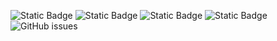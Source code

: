 ![Static Badge](https://img.shields.io/badge/blacklists-60-000000) ![Static Badge](https://img.shields.io/badge/blacklisted-2856367-cc0000) ![Static Badge](https://img.shields.io/badge/whitelisted-2245-00CC00) ![Static Badge](https://img.shields.io/badge/streaming_blacklist-28107-000000) ![GitHub issues](https://img.shields.io/github/issues/fabriziosalmi/blacklists)
